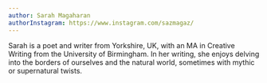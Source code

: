 ```yaml
---
author: Sarah Magaharan
authorInstagram: https://www.instagram.com/sazmagaz/
---
```

Sarah is a poet and writer from Yorkshire, UK, with an MA in Creative Writing from the University of Birmingham. In her writing, she enjoys delving into the borders of ourselves and the natural world, sometimes with mythic or supernatural twists.
